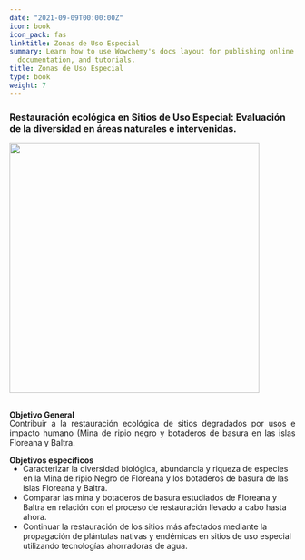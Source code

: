 ```yaml
---
date: "2021-09-09T00:00:00Z"
icon: book
icon_pack: fas
linktitle: Zonas de Uso Especial
summary: Learn how to use Wowchemy's docs layout for publishing online courses, software
  documentation, and tutorials.
title: Zonas de Uso Especial
type: book
weight: 7
---
```


### Restauración ecológica en Sitios de Uso Especial: Evaluación de la diversidad en áreas naturales e intervenidas.

<img src="/projects/sitios_uso_e1.jpeg" width=440 style="margin-bottom:1rem;"/>


**Objetivo General**
<p style='margin-top:-1rem; text-align:justify;'>
Contribuir a la restauración ecológica de sitios degradados por usos e impacto humano (Mina de ripio negro y botaderos de basura en las islas Floreana y Baltra.


**Objetivos específicos**
<p style='margin-top:-1rem; text-align:justify;'>
<ul>
<li>Caracterizar la diversidad biológica, abundancia y riqueza de especies en la Mina de ripio Negro de Floreana y los botaderos de basura de las islas Floreana y Baltra.
<li>Comparar las mina y botaderos de basura estudiados de Floreana y Baltra en relación con el proceso de restauración llevado a cabo hasta ahora.
<li>Continuar la restauración de los sitios más afectados mediante la propagación de plántulas nativas y endémicas en sitios de uso especial utilizando tecnologías ahorradoras de agua.